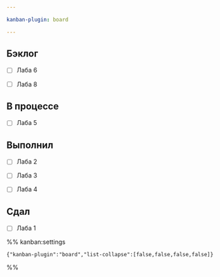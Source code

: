 ```yaml
---

kanban-plugin: board

---
```


## Бэклог

- [ ] Лаба 6
- [ ] Лаба 8


## В процессе

- [ ] Лаба 5


## Выполнил

- [ ] Лаба 2
- [ ] Лаба 3
- [ ] Лаба 4


## Сдал

- [ ] Лаба 1




%% kanban:settings
```
{"kanban-plugin":"board","list-collapse":[false,false,false,false]}
```
%%